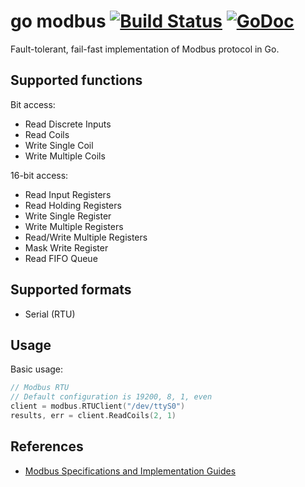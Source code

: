 go modbus [![Build Status](https://travis-ci.org/xft/modbus.svg?branch=master)](https://travis-ci.org/xft/modbus) [![GoDoc](https://godoc.org/github.com/xft/modbus?status.svg)](https://godoc.org/github.com/xft/modbus)
=========
Fault-tolerant, fail-fast implementation of Modbus protocol in Go.

Supported functions
-------------------
Bit access:
*   Read Discrete Inputs
*   Read Coils
*   Write Single Coil
*   Write Multiple Coils

16-bit access:
*   Read Input Registers
*   Read Holding Registers
*   Write Single Register
*   Write Multiple Registers
*   Read/Write Multiple Registers
*   Mask Write Register
*   Read FIFO Queue

Supported formats
-----------------
*   Serial (RTU)

Usage
-----
Basic usage:
```go
// Modbus RTU
// Default configuration is 19200, 8, 1, even
client = modbus.RTUClient("/dev/ttyS0")
results, err = client.ReadCoils(2, 1)
```

References
----------
-   [Modbus Specifications and Implementation Guides](http://www.modbus.org/specs.php)
